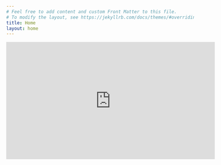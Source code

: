 ```yaml
---
# Feel free to add content and custom Front Matter to this file.
# To modify the layout, see https://jekyllrb.com/docs/themes/#overriding-theme-defaults
title: Home
layout: home
---
```

<p align="center">
<iframe width="560" height="315" src="https://www.youtube.com/embed/sFjFz4IX94Q" frameborder="0" allow="accelerometer; autoplay; encrypted-media; gyroscope; picture-in-picture" allowfullscreen></iframe>
</p>
